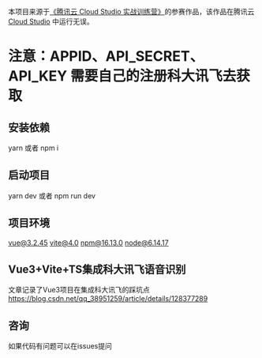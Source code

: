 本项目来源于[《腾讯云 Cloud Studio 实战训练营》](https://marketing.csdn.net/p/06a21ca7f4a1843512fa8f8c40a16635)的参赛作品，该作品在腾讯云 [Cloud Studio](https://www.cloudstudio.net/?utm=csdn) 中运行无误。

# 注意：APPID、API_SECRET、API_KEY 需要自己的注册科大讯飞去获取

## 安装依赖
yarn 或者 npm i
## 启动项目
yarn dev 或者 npm run dev
## 项目环境
vue@3.2.45
vite@4.0
npm@16.13.0
node@6.14.17
## Vue3+Vite+TS集成科大讯飞语音识别
文章记录了Vue3项目在集成科大讯飞的踩坑点
https://blog.csdn.net/qq_38951259/article/details/128377289
## 咨询
如果代码有问题可以在issues提问


